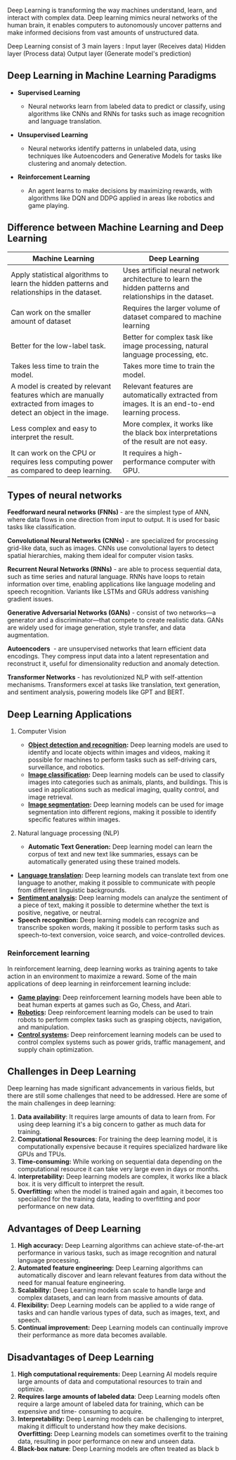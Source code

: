 Deep Learning is transforming the way machines understand, learn, and interact with complex data. Deep learning mimics neural networks of the human brain, it enables computers to autonomously uncover patterns and make informed decisions from vast amounts of unstructured data.

Deep Learning consist of 3 main layers : 
	Input layer (Receives data)
	Hidden layer (Process data)
	Output layer (Generate model's prediction)
## Deep Learning in Machine Learning Paradigms

- **Supervised Learning** 
	-  Neural networks learn from labeled data to predict or classify, using algorithms like CNNs and RNNs for tasks such as image recognition and language translation.

- **Unsupervised Learning**
	- Neural networks identify patterns in unlabeled data, using techniques like Autoencoders and Generative Models for tasks like clustering and anomaly detection.

- **Reinforcement Learning**
	- An agent learns to make decisions by maximizing rewards, with algorithms like DQN and DDPG applied in areas like robotics and game playing.

## Difference between Machine Learning and Deep Learning

| Machine Learning                                                                                                   | Deep Learning                                                                                              |
| ------------------------------------------------------------------------------------------------------------------ | ---------------------------------------------------------------------------------------------------------- |
| Apply statistical algorithms to learn the hidden patterns and relationships in the dataset.                        | Uses artificial neural network architecture to learn the hidden patterns and relationships in the dataset. |
| Can work on the smaller amount of dataset                                                                          | Requires the larger volume of dataset compared to machine learning                                         |
| Better for the low-label task.                                                                                     | Better for complex task like image processing, natural language processing, etc.                           |
| Takes less time to train the model.                                                                                | Takes more time to train the model.                                                                        |
| A model is created by relevant features which are manually extracted from images to detect an object in the image. | Relevant features are automatically extracted from images. It is an end-to-end learning process.           |
| Less complex and easy to interpret the result.                                                                     | More complex, it works like the black box interpretations of the result are not easy.                      |
| It can work on the CPU or requires less computing power as compared to deep learning.                              | It requires a high-performance computer with GPU.                                                          |
## Types of neural networks

**Feedforward neural networks (FNNs)**
	- are the simplest type of ANN, where data flows in one direction from input to output. It is used for basic tasks like classification.

**Convolutional Neural Networks (CNNs)**
	- are specialized for processing grid-like data, such as images. CNNs use convolutional layers to detect spatial hierarchies, making them ideal for computer vision tasks.

**Recurrent Neural Networks (RNNs)**
	- are able to process sequential data, such as time series and natural language. RNNs have loops to retain information over time, enabling applications like language modeling and speech recognition. Variants like LSTMs and GRUs address vanishing gradient issues.

**Generative Adversarial Networks (GANs)**
	- consist of two networks—a generator and a discriminator—that compete to create realistic data. GANs are widely used for image generation, style transfer, and data augmentation.

**Autoencoders**
	 - are unsupervised networks that learn efficient data encodings. They compress input data into a latent representation and reconstruct it, useful for dimensionality reduction and anomaly detection.

**Transformer Networks**
	- has revolutionized NLP with self-attention mechanisms. Transformers excel at tasks like translation, text generation, and sentiment analysis, powering models like GPT and BERT.

## Deep Learning Applications

1. Computer Vision
	- [****Object detection and recognition****](https://www.geeksforgeeks.org/what-is-object-detection-in-computer-vision/)****:**** Deep learning models are used to identify and locate objects within images and videos, making it possible for machines to perform tasks such as self-driving cars, surveillance, and robotics. 
	- [****Image classification****](https://www.geeksforgeeks.org/what-is-image-classification/)****:**** Deep learning models can be used to classify images into categories such as animals, plants, and buildings. This is used in applications such as medical imaging, quality control, and image retrieval. 
	- [****Image segmentation****](https://www.geeksforgeeks.org/explain-image-segmentation-techniques-and-applications/)****:**** Deep learning models can be used for image segmentation into different regions, making it possible to identify specific features within images.

2. Natural language processing (NLP)
	- ****Automatic Text Generation:**** Deep learning model can learn the corpus of text and new text like summaries, essays can be automatically generated using these trained models.
- [****Language translation****](https://www.geeksforgeeks.org/machine-translation-of-languages-in-artificial-intelligence/)****:**** Deep learning models can translate text from one language to another, making it possible to communicate with people from different linguistic backgrounds. 
- [****Sentiment analysis****](https://www.geeksforgeeks.org/what-is-sentiment-analysis/)****:**** Deep learning models can analyze the sentiment of a piece of text, making it possible to determine whether the text is positive, negative, or neutral.
- ****Speech recognition:**** Deep learning models can recognize and transcribe spoken words, making it possible to perform tasks such as speech-to-text conversion, voice search, and voice-controlled devices.

### Reinforcement learning

In reinforcement learning, deep learning works as training agents to take action in an environment to maximize a reward. Some of the main applications of deep learning in reinforcement learning include: 

- [****Game playing****](https://www.geeksforgeeks.org/game-playing-in-artificial-intelligence/)****:**** Deep reinforcement learning models have been able to beat human experts at games such as Go, Chess, and Atari. 
- [****Robotics****](https://www.geeksforgeeks.org/robotics-introduction/)****:**** Deep reinforcement learning models can be used to train robots to perform complex tasks such as grasping objects, navigation, and manipulation. 
- [****Control systems****](https://www.geeksforgeeks.org/control-system/)****:**** Deep reinforcement learning models can be used to control complex systems such as power grids, traffic management, and supply chain optimization.

## ****Challenges in Deep Learning****

Deep learning has made significant advancements in various fields, but there are still some challenges that need to be addressed. Here are some of the main challenges in deep learning:

1. ****Data availability****: It requires large amounts of data to learn from. For using deep learning it's a big concern to gather as much data for training.
2. ****Computational Resources****: For training the deep learning model, it is computationally expensive because it requires specialized hardware like GPUs and TPUs.
3. ****Time-consuming:**** While working on sequential data depending on the computational resource it can take very large even in days or months. 
4. I****nterpretability:**** Deep learning models are complex, it works like a black box. it is very difficult to interpret the result.
5. ****Overfitting:**** when the model is trained again and again, it becomes too specialized for the training data, leading to overfitting and poor performance on new data.

## Advantages of Deep Learning

1. ****High accuracy:**** Deep Learning algorithms can achieve state-of-the-art performance in various tasks, such as image recognition and natural language processing.
2. ****Automated feature engineering:**** Deep Learning algorithms can automatically discover and learn relevant features from data without the need for manual feature engineering.
3. ****Scalability:**** Deep Learning models can scale to handle large and complex datasets, and can learn from massive amounts of data.
4. ****Flexibility:**** Deep Learning models can be applied to a wide range of tasks and can handle various types of data, such as images, text, and speech.
5. ****Continual improvement:**** Deep Learning models can continually improve their performance as more data becomes available.

## Disadvantages of Deep Learning

1. ****High computational requirements:**** Deep Learning AI models require large amounts of data and computational resources to train and optimize.
2. ****Requires large amounts of labeled data****: Deep Learning models often require a large amount of labeled data for training, which can be expensive and time- consuming to acquire.
3. ****Interpretability:**** Deep Learning models can be challenging to interpret, making it difficult to understand how they make decisions.  
    ****Overfitting:**** Deep Learning models can sometimes overfit to the training data, resulting in poor performance on new and unseen data.
4. ****Black-box nature****: Deep Learning models are often treated as black b